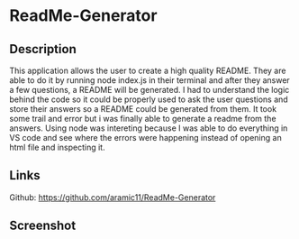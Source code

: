 # ReadMe-Generator

## Description
This application allows the user to create a high quality README. They are able to do it by running node index.js in their terminal and after they answer a few questions, a README will be generated. 
I had to understand the logic behind the code so it could be properly used to ask the user questions and store their answers so a README could be generated from them. It took some trail and error but i was finally able to generate a readme from the answers. Using node was intereting because I was able to do everything in VS code and see where the errors were happening instead of opening an html file and inspecting it.

## Links
Github: https://github.com/aramic11/ReadMe-Generator


## Screenshot